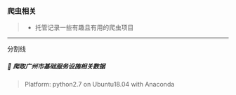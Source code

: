 ### 爬虫相关
> - 托管记录一些有趣且有用的爬虫项目

---
分割线
##### :dart: 爬取广州市基础服务设施相关数据
>Platform: python2.7 on Ubuntu18.04 with Anaconda

